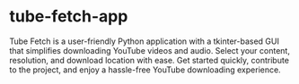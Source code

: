 # tube-fetch-app
Tube Fetch is a user-friendly Python application with a tkinter-based GUI that simplifies downloading YouTube videos and audio. Select your content, resolution, and download location with ease. Get started quickly, contribute to the project, and enjoy a hassle-free YouTube downloading experience.
